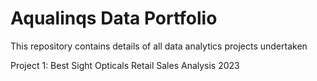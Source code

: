 # Aqualinqs Data Portfolio
 This repository contains details of all data analytics projects undertaken

Project 1: Best Sight Opticals Retail Sales Analysis 2023

